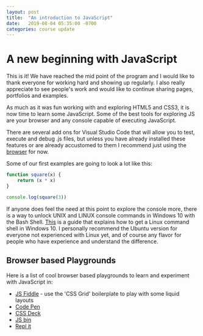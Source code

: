 ```yaml
---
layout: post
title:  "An introduction to JavaScript"
date:   2019-08-04 05:35:00 -0700
categories: course update
---
```


# A new beginning with JavaScript

This is it! We have reached the mid point of the program and I would like to thank everyone for working hard and showing up regularly. I also really appreciate to see people's work and would like to continue sharing pages, portfolios and examples.

As much as it was fun working with and exploring HTML5 and CSS3, it is now time to learn some JavaScript. Some of the best tools for exploring JS are your browser and any console capable of executing JavaScript.

There are several add ons for Visual Studio Code that will allow you to test, execute and debug .js files, but unless you have already installed these features or are already accustomed to them I recommend just using the [browser](https://youprogrammer.com/how-to-run-javascript-file-program-in-browser/) for now.

Some of our first examples are going to look a lot like this:

``` javascript
function square(x) {
    return (x * x)
}

console.log(square(3))
```

If anyone does feel the need at this point to explore the console more, there is a way to unlock UNIX and LINUX console commands in Windows 10 with the Bash Shell. [This](https://www.howtogeek.com/249966/how-to-install-and-use-the-linux-bash-shell-on-windows-10/) is a guide that explains how to get a Linux command shell in Windows 10. I personally recommend the Ubuntu version for everyone not experienced with Linux yet, and of course any flavor for people who have experience and understand the difference.

## Browser based Playgrounds

Here is a list of cool browser based playgrounds to learn and experiment with JavaScript in:

* [JS Fiddle](https://jsfiddle.net) - use the 'CSS Grid' boilerplate to play with some liquid layouts
* [Code Pen](https://codepen.io)
* [CSS Deck](http://cssdeck.com)
* [JS bin](https://jsbin.com)
* [Repl it](https://repl.it/)
